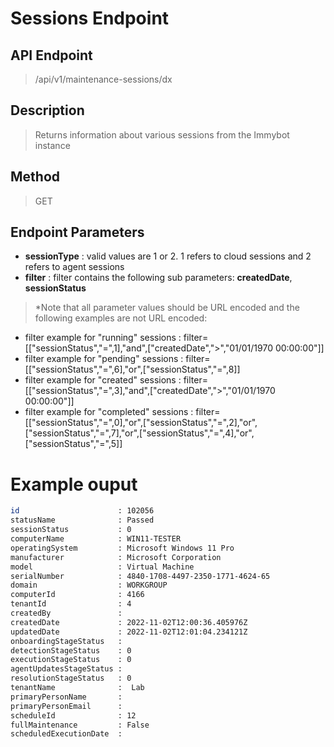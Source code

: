 # Sessions Endpoint
## API Endpoint
> /api/v1/maintenance-sessions/dx
## Description
> Returns information about various sessions from the Immybot instance
## Method
> GET
## Endpoint Parameters
- **sessionType** : valid values are 1 or 2. 1 refers to cloud sessions and 2 refers to agent sessions
- **filter** : filter contains the following sub parameters: **createdDate**, **sessionStatus**
> *Note that all parameter values should be URL encoded and the following examples are not URL encoded:
- filter example for "running" sessions : filter=[["sessionStatus","=",1],"and",["createdDate",">","01/01/1970 00:00:00"]]
- filter example for "pending" sessions : filter=[["sessionStatus","=",6],"or",["sessionStatus","=",8]]
- filter example for "created" sessions : filter=[["sessionStatus","=",3],"and",["createdDate",">","01/01/1970 00:00:00"]]
- filter example for "completed" sessions : filter=[["sessionStatus","=",0],"or",["sessionStatus","=",2],"or",["sessionStatus","=",7],"or",["sessionStatus","=",4],"or",["sessionStatus","=",5]]
# Example ouput
```sh
id                      : 102056
statusName              : Passed
sessionStatus           : 0
computerName            : WIN11-TESTER
operatingSystem         : Microsoft Windows 11 Pro
manufacturer            : Microsoft Corporation
model                   : Virtual Machine
serialNumber            : 4840-1708-4497-2350-1771-4624-65
domain                  : WORKGROUP
computerId              : 4166
tenantId                : 4
createdBy               :
createdDate             : 2022-11-02T12:00:36.405976Z
updatedDate             : 2022-11-02T12:01:04.234121Z
onboardingStageStatus   :
detectionStageStatus    : 0
executionStageStatus    : 0
agentUpdatesStageStatus :
resolutionStageStatus   : 0
tenantName              :  Lab
primaryPersonName       :
primaryPersonEmail      :
scheduleId              : 12
fullMaintenance         : False
scheduledExecutionDate  :
```